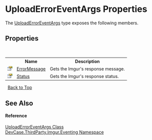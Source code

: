 # UploadErrorEventArgs Properties
 

The <a href="T_DevCase_ThirdParty_Imgur_Eventing_UploadErrorEventArgs">UploadErrorEventArgs</a> type exposes the following members.


## Properties
&nbsp;<table><tr><th></th><th>Name</th><th>Description</th></tr><tr><td>![Public property](media/pubproperty.gif "Public property")</td><td><a href="P_DevCase_ThirdParty_Imgur_Eventing_UploadErrorEventArgs_ErrorMessage">ErrorMessage</a></td><td>
Gets the Imgur's response message.</td></tr><tr><td>![Public property](media/pubproperty.gif "Public property")</td><td><a href="P_DevCase_ThirdParty_Imgur_Eventing_UploadErrorEventArgs_Status">Status</a></td><td>
Gets the Imgur's response status.</td></tr></table>&nbsp;
<a href="#uploaderroreventargs-properties">Back to Top</a>

## See Also


#### Reference
<a href="T_DevCase_ThirdParty_Imgur_Eventing_UploadErrorEventArgs">UploadErrorEventArgs Class</a><br /><a href="N_DevCase_ThirdParty_Imgur_Eventing">DevCase.ThirdParty.Imgur.Eventing Namespace</a><br />
